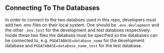 
## Connecting To The Databases

In order to connect to the two databses used in this repo, developers must add two .env files on their local system. One should be `.env.devlopment` and the other `.env.test` for the development and test databses respectively. Inside these two files the databses must be specified so the databases can be connected to, e.g. `PGDATABASE=database_name` for the development database and `PGDATABASE=database_name_test` for the test database. 